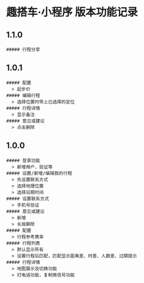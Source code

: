 # 趣搭车·小程序 版本功能记录

## 1.1.0
    ##### 行程分享

## 1.0.1
    ##### 配置
      > 起步价
    ##### 编辑行程
      > 选择位置时带上已选择的定位
    ##### 行程详情
      > 显示备注
    ##### 意见或建议
      > 点击删除

## 1.0.0
    ##### 登录功能
      > 新增用户、验证等
    ##### 设置/新增/编辑我的行程
      > 先设置联系方式
      > 选择地理位置
      > 选择日期时间
    ##### 设置联系方式
      > 手机号验证
    ##### 意见或建议
      > 新增
      > 长按删除
    ##### 配置
      > 行程参考费率
    ##### 行程列表
      > 默认显示所有
      > 设置行程后匹配，匹配显示距离差、时差、人数差、过期提示
    ##### 行程详情
      > 地图展示及切换功能
      > 打电话功能，复制微信号功能
